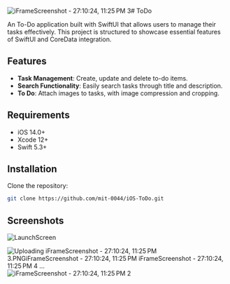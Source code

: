![iFrameScreenshot - 27:10:24, 11:25 PM 3](https://github.com/user-attachments/assets/66053811-53e1-442f-bbaf-86b5fc145ecb)# ToDo

An To-Do application built with SwiftUI that allows users to manage their tasks effectively. This project is structured to showcase essential features of SwiftUI and CoreData integration.

## Features

- **Task Management**: Create, update and delete to-do items.
- **Search Functionality**: Easily search tasks through title and description.
- **To Do**: Attach images to tasks, with image compression and cropping.

## Requirements

- iOS 14.0+
- Xcode 12+
- Swift 5.3+

## Installation

Clone the repository:
   ```bash
   git clone https://github.com/mit-0044/iOS-ToDo.git
   ```

## Screenshots
![LaunchScreen](https://github.com/user-attachments/assets/306ea96a-b1a2-4230-a0af-dad42517fc00)

![Uploading iFrameScreenshot - 27:10:24, 11:25 PM 3.PNG![iFrameScreenshot - 27:10:24, 11:25 PM](https://github.com/user-attachments/assets/ebc32a55-576f-4486-8675-5b00c605699b)
![iFrameScreenshot - 27:10:24, 11:25 PM 4](https://github.com/user-attachments/assets/fa5023c3-8d59-4d67-ae2d-a2eed3f469bd)
…]()
![iFrameScreenshot - 27:10:24, 11:25 PM 2](https://github.com/user-attachments/assets/3ba0f838-044f-48be-ae50-1170d0558508)

 
